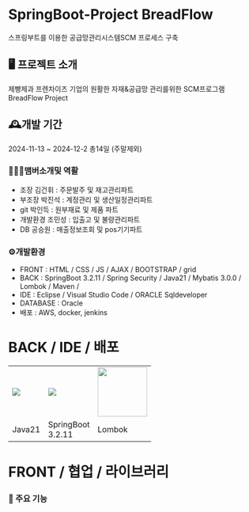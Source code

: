 # SpringBoot-Project BreadFlow
스프링부트를 이용한 공급망관리시스템SCM 프로세스 구축

## 🖥️ 프로젝트 소개
제빵제과 프렌차이즈 기업의 원활한 자재&공급망 관리를위한  SCM프로그램 BreadFlow Project

## 🕰️개발 기간
2024-11-13 ~ 2024-12-2 총14일 (주말제외)

### 🧑‍🤝‍🧑맴버소개및 역활
- 조장 김건휘 : 주문발주 및 재고관리파트
- 부조장 박진석 : 계정관리 및 생산일정관리파트
- git 박인득 : 원부재료 및 제품 파트
- 개발환경 조민성 : 입출고 및 불량관리파트
- DB 공승원 :  매출정보조회 및 pos기기파트

### ⚙️개발환경


- FRONT : HTML / CSS / JS / AJAX / BOOTSTRAP / grid
- BACK : SpringBoot 3.2.11 / Spring Security / Java21 / Mybatis 3.0.0 / Lombok / Maven /
- IDE : Eclipse / Visual Studio Code / ORACLE Sqldeveloper
- DATABASE :  Oracle
- 배포 : AWS, docker, jenkins

BACK / IDE / 배포
=========
<table>
  <tr>
    <td>
      <img src="https://img.icons8.com/?size=100&id=13679&format=png&color=000000">
    </td>
    <td>
      <img src="https://img.icons8.com/?size=100&id=90519&format=png&color=000000">
    </td>
    <td>
      <img src="https://velog.velcdn.com/images/shinhyocheol/post/1362c283-9f91-41f6-9f2b-d4d1b27a8931/image.jpeg" style="width: 100px;">
    </td>
  </tr>
  <tr>
    <td style="text-align: center;">
     Java21
    </td>
    <td>
      SpringBoot<br>3.2.11
    </td>
    <td>
      Lombok
    </td>
  </tr>
  
</table>

FRONT / 협업 / 라이브러리
=========================

### 📌 주요 기능

